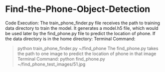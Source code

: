 # Find-the-Phone-Object-Detection
Code Execution:
The train_phone_finder.py file receives the path to training data directory to train the model. It generates a model.h5 file, which would be used later by the find_phone.py file to predict the location of phone. If the data directory is in the home directory:
Terminal Command:
> python train_phone_finder.py ~/find_phone
The find_phone.py takes the path to one image to predict the location of phone in that image
Terminal Command:
> python find_phone.py ~/find_phone_test_images/51.jpg
